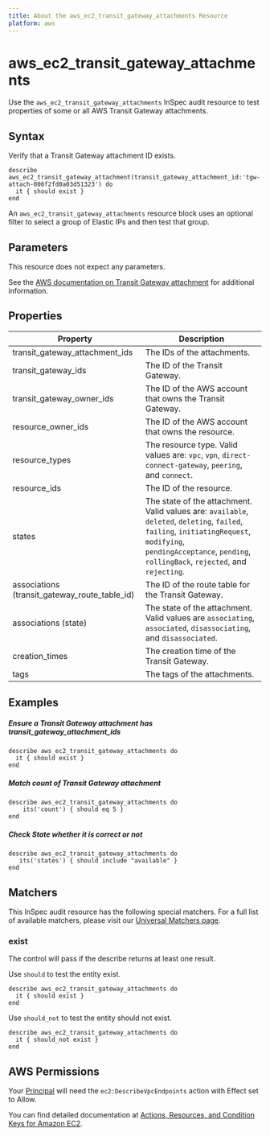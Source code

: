 ```yaml
---
title: About the aws_ec2_transit_gateway_attachments Resource
platform: aws
---
```


# aws_ec2_transit_gateway_attachments

Use the `aws_ec2_transit_gateway_attachments` InSpec audit resource to test properties of some or all AWS Transit Gateway attachments.

## Syntax

Verify that a Transit Gateway attachment ID exists.

    describe aws_ec2_transit_gateway_attachment(transit_gateway_attachment_id:'tgw-attach-006f2fd0a03d51323') do
      it { should exist }
    end

An `aws_ec2_transit_gateway_attachments` resource block uses an optional filter to select a group of Elastic IPs and then test that group.

## Parameters

This resource does not expect any parameters.

See the [AWS documentation on Transit Gateway attachment](https://docs.aws.amazon.com/AWSCloudFormation/latest/UserGuide/aws-resource-ec2-transitgatewayattachment.html) for additional information.

## Properties

| Property | Description|
| --- | --- |
| transit_gateway_attachment_ids | The IDs of the attachments. |
| transit_gateway_ids | The ID of the Transit Gateway. |
| transit_gateway_owner_ids | The ID of the AWS account that owns the Transit Gateway. |
| resource_owner_ids | The ID of the AWS account that owns the resource. |
| resource_types | The resource type. Valid values are: `vpc`, `vpn`, `direct-connect-gateway`, `peering`, and `connect`. |
| resource_ids | The ID of the resource. |
| states | The state of the attachment. Valid values are: `available`, `deleted`, `deleting`, `failed`, `failing`, `initiatingRequest`, `modifying`, `pendingAcceptance`, `pending`, `rollingBack`, `rejected`, and `rejecting`. |
| associations (transit_gateway_route_table_id) | The ID of the route table for the Transit Gateway. |
| associations (state) | The state of the attachment. Valid values are `associating`, `associated`, `disassociating`, and `disassociated`. |
| creation_times | The creation time of the Transit Gateway. |
| tags | The tags of the attachments. |

## Examples

##### Ensure a Transit Gateway attachment has transit_gateway_attachment_ids

    describe aws_ec2_transit_gateway_attachments do
      it { should exist }
    end

##### Match count of Transit Gateway attachment

    describe aws_ec2_transit_gateway_attachments do
        its('count') { should eq 5 }
    end

##### Check State whether it is correct or not

    describe aws_ec2_transit_gateway_attachments do
       its('states') { should include "available" }
    end

## Matchers

This InSpec audit resource has the following special matchers. For a full list of available matchers, please visit our [Universal Matchers page](https://www.inspec.io/docs/reference/matchers/).

### exist

The control will pass if the describe returns at least one result.

Use `should` to test the entity exist.

    describe aws_ec2_transit_gateway_attachments do
      it { should exist }
    end


Use `should_not` to test the entity should not exist.

    describe aws_ec2_transit_gateway_attachments do
      it { should_not exist }
    end

## AWS Permissions

Your [Principal](https://docs.aws.amazon.com/IAM/latest/UserGuide/intro-structure.html#intro-structure-principal) will need the `ec2:DescribeVpcEndpoints` action with Effect set to Allow.

You can find detailed documentation at [Actions, Resources, and Condition Keys for Amazon EC2](https://docs.aws.amazon.com/IAM/latest/UserGuide/list_amazonec2.html).
